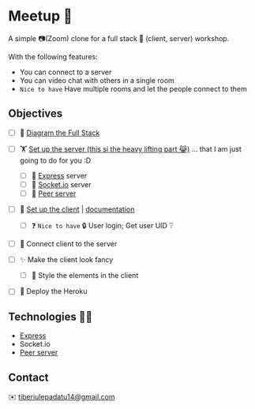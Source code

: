 # Meetup 🐒

A simple 📷(Zoom) clone for a full stack 🥞 (client, server) workshop.


With the following features:
* You can connect to a server
* You can video chat with others in a single room
* `Nice to have` Have multiple rooms and let the people connect to them 

## Objectives

* [ ] 📝 [Diagram the Full Stack](https://www.w3schools.com/whatis/whatis_fullstack.asp)
* [ ] 🏋 [Set up the server (this si the heavy lifting part 😹)](server/index.ts) ... that I am just going to do for you :D
  * [ ] 🌄 [Express](https://expressjs.com/) server
  * [ ] 💯 [Socket.io](https://socket.io/) server
  * [ ] 🍫 [Peer server](https://github.com/peers/peerjs-server)
* [ ] 🏃 [Set up the client](client/index.js) | [documentation](doc/Client.md)
  * [ ] ❓ `Nice to have` 🔒 User login; Get user UID ❔
* [ ] 🔗 Connect client to the server
* [ ] ✨ Make the client look fancy
    * [ ] 🎇 Style the elements in the client
* [ ] 🚀 Deploy the Heroku


## Technologies 👨‍💻
- [Express](https://expressjs.com/)
- Socket.io
- [Peer server](https://github.com/peers/peerjs-server)

## Contact
✉️ tiberiulepadatu14@gmail.com